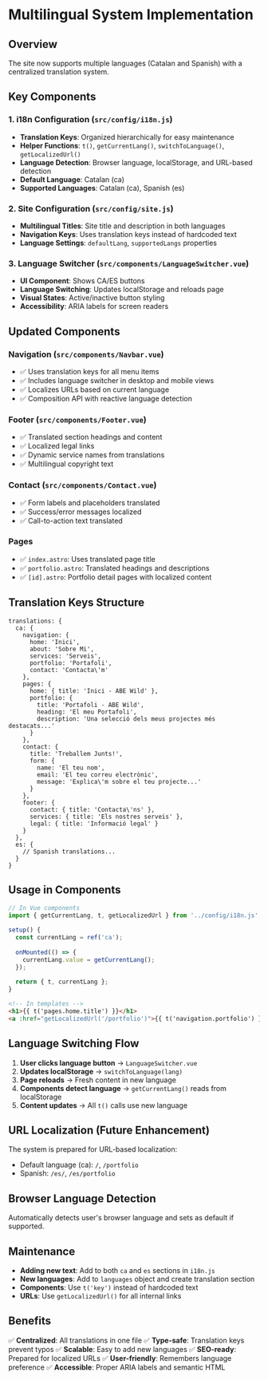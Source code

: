 # Multilingual System Implementation

## Overview
The site now supports multiple languages (Catalan and Spanish) with a centralized translation system.

## Key Components

### 1. i18n Configuration (`src/config/i18n.js`)
- **Translation Keys**: Organized hierarchically for easy maintenance
- **Helper Functions**: `t()`, `getCurrentLang()`, `switchToLanguage()`, `getLocalizedUrl()`
- **Language Detection**: Browser language, localStorage, and URL-based detection
- **Default Language**: Catalan (ca)
- **Supported Languages**: Catalan (ca), Spanish (es)

### 2. Site Configuration (`src/config/site.js`)
- **Multilingual Titles**: Site title and description in both languages
- **Navigation Keys**: Uses translation keys instead of hardcoded text
- **Language Settings**: `defaultLang`, `supportedLangs` properties

### 3. Language Switcher (`src/components/LanguageSwitcher.vue`)
- **UI Component**: Shows CA/ES buttons
- **Language Switching**: Updates localStorage and reloads page
- **Visual States**: Active/inactive button styling
- **Accessibility**: ARIA labels for screen readers

## Updated Components

### Navigation (`src/components/Navbar.vue`)
- ✅ Uses translation keys for all menu items
- ✅ Includes language switcher in desktop and mobile views
- ✅ Localizes URLs based on current language
- ✅ Composition API with reactive language detection

### Footer (`src/components/Footer.vue`)
- ✅ Translated section headings and content
- ✅ Localized legal links
- ✅ Dynamic service names from translations
- ✅ Multilingual copyright text

### Contact (`src/components/Contact.vue`)
- ✅ Form labels and placeholders translated
- ✅ Success/error messages localized
- ✅ Call-to-action text translated

### Pages
- ✅ `index.astro`: Uses translated page title
- ✅ `portfolio.astro`: Translated headings and descriptions
- ✅ `[id].astro`: Portfolio detail pages with localized content

## Translation Keys Structure

```
translations: {
  ca: {
    navigation: {
      home: 'Inici',
      about: 'Sobre Mi',
      services: 'Serveis',
      portfolio: 'Portafoli',
      contact: 'Contacta\'m'
    },
    pages: {
      home: { title: 'Inici - ABE Wild' },
      portfolio: { 
        title: 'Portafoli - ABE Wild',
        heading: 'El meu Portafoli',
        description: 'Una selecció dels meus projectes més destacats...'
      }
    },
    contact: {
      title: 'Treballem Junts!',
      form: {
        name: 'El teu nom',
        email: 'El teu correu electrònic',
        message: 'Explica\'m sobre el teu projecte...'
      }
    },
    footer: {
      contact: { title: 'Contacta\'ns' },
      services: { title: 'Els nostres serveis' },
      legal: { title: 'Informació legal' }
    }
  },
  es: {
    // Spanish translations...
  }
}
```

## Usage in Components

```javascript
// In Vue components
import { getCurrentLang, t, getLocalizedUrl } from '../config/i18n.js';

setup() {
  const currentLang = ref('ca');
  
  onMounted(() => {
    currentLang.value = getCurrentLang();
  });
  
  return { t, currentLang };
}
```

```html
<!-- In templates -->
<h1>{{ t('pages.home.title') }}</h1>
<a :href="getLocalizedUrl('/portfolio')">{{ t('navigation.portfolio') }}</a>
```

## Language Switching Flow

1. **User clicks language button** → `LanguageSwitcher.vue`
2. **Updates localStorage** → `switchToLanguage(lang)`
3. **Page reloads** → Fresh content in new language
4. **Components detect language** → `getCurrentLang()` reads from localStorage
5. **Content updates** → All `t()` calls use new language

## URL Localization (Future Enhancement)

The system is prepared for URL-based localization:
- Default language (ca): `/`, `/portfolio`
- Spanish: `/es/`, `/es/portfolio`

## Browser Language Detection

Automatically detects user's browser language and sets as default if supported.

## Maintenance

- **Adding new text**: Add to both `ca` and `es` sections in `i18n.js`
- **New languages**: Add to `languages` object and create translation section
- **Components**: Use `t('key')` instead of hardcoded text
- **URLs**: Use `getLocalizedUrl()` for all internal links

## Benefits

✅ **Centralized**: All translations in one file
✅ **Type-safe**: Translation keys prevent typos
✅ **Scalable**: Easy to add new languages
✅ **SEO-ready**: Prepared for localized URLs
✅ **User-friendly**: Remembers language preference
✅ **Accessible**: Proper ARIA labels and semantic HTML